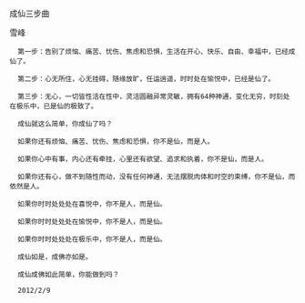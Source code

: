 成仙三步曲

雪峰


      第一步：告别了烦恼、痛苦、忧伤、焦虑和恐惧，生活在开心、快乐、自由、幸福中，已经成仙了。

      第二步：心无所住，心无挂碍，随缘放旷，任运逍遥，时时处在愉悦中，已经是仙了。

      第三步：无心，一切皆性活在性中，灵活圆融异常灵敏，拥有64种神通，变化无穷，时刻处在极乐中，已是仙的极致了。

      成仙就这么简单，你成仙了吗？

      如果你还有烦恼、痛苦、忧伤、焦虑和恐惧，你不是仙，而是人。

      如果你心中有事，内心还有牵挂，心里还有欲望、追求和执着，你不是仙，而是人。

      如果你还有心，做不到随性而动，没有任何神通，无法摆脱肉体和时空的束缚，你不是仙，而依然是人。

      如果你时时处处处在喜悦中，你不是人，而是仙。

      如果你时时处处处在愉悦中，你不是人，而是仙。

      如果你时时处处处在极乐中，你不是人，而是仙。

      成仙如是，成佛亦如是。

      成仙成佛如此简单，你能做到吗？

      2012/2/9



